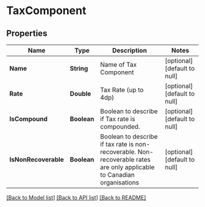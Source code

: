 # TaxComponent
## Properties

| Name | Type | Description | Notes |
|------------ | ------------- | ------------- | -------------|
| **Name** | **String** | Name of Tax Component | [optional] [default to null] |
| **Rate** | **Double** | Tax Rate (up to 4dp) | [optional] [default to null] |
| **IsCompound** | **Boolean** | Boolean to describe if Tax rate is compounded. | [optional] [default to null] |
| **IsNonRecoverable** | **Boolean** | Boolean to describe if tax rate is non-recoverable. Non-recoverable rates are only applicable to Canadian organisations | [optional] [default to null] |

[[Back to Model list]](../README.md#documentation-for-models) [[Back to API list]](../README.md#documentation-for-api-endpoints) [[Back to README]](../README.md)

